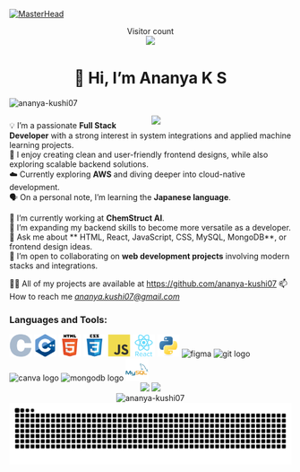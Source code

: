 [![MasterHead](https://user-images.githubusercontent.com/74038190/240304586-d48893bd-0757-481c-8d7e-ba3e163feae7.png)](#)
<p align="center"> 
  Visitor count<br>
  <img src="https://profile-counter.glitch.me/ananya-kushi07/count.svg" />
</p>
<h1 align="center">👋 Hi, I’m Ananya K S</h1>
<p align="left"> <img src="https://komarev.com/ghpvc/?username=ananya-kushi07&label=Profile%20views&color=0e75b6&style=flat" alt="ananya-kushi07" /> </p>
<img src="https://github.com/Anmol-Baranwal/Cool-GIFs-For-GitHub/assets/74038190/08fa9f5b-dcb7-4f5e-8721-203468dda5f3" width="250" align="right"/>

###  

💡 I’m a passionate **Full Stack Developer** with a strong interest in system integrations and applied machine learning projects.  
🎨 I enjoy creating clean and user-friendly frontend designs, while also exploring scalable backend solutions.  
☁️ Currently exploring **AWS** and diving deeper into cloud-native development.  
🗣️ On a personal note, I’m learning the **Japanese language**. 

🔭 I’m currently working at **ChemStruct AI**.  
🌱 I’m expanding my backend skills to become more versatile as a developer.  
💬 Ask me about ** HTML, React, JavaScript, CSS, MySQL, MongoDB**, or frontend design ideas.  
🤝 I’m open to collaborating on **web development projects** involving modern stacks and integrations.  

👨‍💻 All of my projects are available at https://github.com/ananya-kushi07
📫 How to reach me *ananya.kushi07@gmail.com*

  ###
  <h3 align="left">Languages and Tools:</h3>
  <div width=10>
  <img src="https://raw.githubusercontent.com/devicons/devicon/master/icons/c/c-original.svg" alt="c" width="40" height="40"/>
  <img src="https://raw.githubusercontent.com/devicons/devicon/master/icons/cplusplus/cplusplus-original.svg" alt="cplusplus" width="40" height="40"/> 
  <img src="https://raw.githubusercontent.com/devicons/devicon/master/icons/html5/html5-original-wordmark.svg" alt="html5" width="40" height="40"/>
  <img src="https://raw.githubusercontent.com/devicons/devicon/master/icons/css3/css3-original-wordmark.svg" alt="css3" width="40" height="40"/> 
  <img src="https://raw.githubusercontent.com/devicons/devicon/master/icons/javascript/javascript-original.svg" alt="javascript" width="40" height="40"/> 
  <img src="https://raw.githubusercontent.com/devicons/devicon/master/icons/react/react-original-wordmark.svg" alt="react" width="40" height="40"/> 
  <img src="https://raw.githubusercontent.com/devicons/devicon/master/icons/python/python-original.svg" alt="python" width="40" height="40"/> 
  <img src="https://www.vectorlogo.zone/logos/figma/figma-icon.svg" alt="figma" width="40" height="40"/>
    <img src="https://cdn.jsdelivr.net/gh/devicons/devicon/icons/git/git-original.svg" height="30" alt="git logo"  />
  <img src="https://cdn.jsdelivr.net/gh/devicons/devicon/icons/canva/canva-original.svg" height="30" alt="canva logo"  />
    <img src="https://cdn.jsdelivr.net/gh/devicons/devicon/icons/mongodb/mongodb-original.svg" height="30" alt="mongodb logo"  />
    <img src="https://raw.githubusercontent.com/devicons/devicon/master/icons/mysql/mysql-original-wordmark.svg" alt="mysql" width="40" height="40"/> 
 </div>


 
<div align="center">
<img src="https://github-readme-stats.vercel.app/api?username=ananya-kushi07&theme=darcula&hide_border=false&include_all_commits=false&count_private=false" height=170/>
  <img src="https://github-readme-stats.vercel.app/api/top-langs/?username=ananya-kushi07&theme=dracula&hide_border=false&include_all_commits=false&count_private=false&layout=compact" height=170/>
</div>

<div align="center">
  <img src="https://github-readme-streak-stats.herokuapp.com/?user=ananya-kushi07&theme=dracula&hide_border=false" alt="ananya-kushi07"/>
</div>

<img src="https://raw.githubusercontent.com/ananya-kushi07/ananya-kushi07/output/snake.svg" alt="Snake animation" />

<!---
ananya-kushi07/ananya-kushi07 is a ✨ special ✨ repository because its `README.md` (this file) appears on your GitHub profile.
You can click the Preview link to take a look at your changes.
--->

<!---
ananya-kushi07/ananya-kushi07 is a ✨ special ✨ repository because its `README.md` (this file) appears on your GitHub profile.
You can click the Preview link to take a look at your changes.
--->
